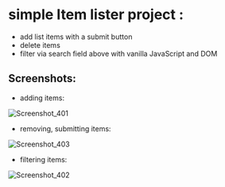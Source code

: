 # simple Item lister project :
- add list items with a submit button
- delete items
- filter via search field above with vanilla JavaScript and DOM

## Screenshots:

- adding items:


![Screenshot_401](https://user-images.githubusercontent.com/4441068/107032565-3e445b80-67de-11eb-825d-cb6de27302f2.png)

- removing, submitting items:

![Screenshot_403](https://user-images.githubusercontent.com/4441068/107032572-40a6b580-67de-11eb-8dbc-7f6ca4ab952f.png)

- filtering items:

![Screenshot_402](https://user-images.githubusercontent.com/4441068/107032569-40a6b580-67de-11eb-820d-a9046cb55319.png)

